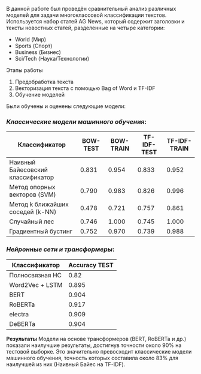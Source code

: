 В данной работе был проведён сравнительный анализ различных моделей для задачи многоклассовой классификации текстов.
Используется набор статей AG News, который содержит заголовки и тексты новостных статей, разделенные на четыре категории:
  * World (Мир)
  * Sports (Спорт)
  * Business (Бизнес)
  * Sci/Tech (Наука/Технологии)
    

Этапы работы
1. Предобработка текста
2. Векторизация текста с помощью Bag of Word и TF-IDF
3. Обучение моделей
   
Были обучены и оценены следующие модели:


### *Классические модели машинного обучения*:

| Классификатор | BOW-TEST | BOW-TRAIN | TF-IDF-TEST | TF-IDF-TRAIN |
| --- | --- | --- | --- | --- |
| Наивный Байесовский классификатор | 0.831 | 0.954 | 0.833 | 0.952 |
| Метод опорных векторов (SVM) | 0.790 | 0.983 | 0.826 | 0.996 |
| Метод k ближайших соседей (k-NN) | 0.478 | 0.721 | 0.757 | 0.861 |
| Случайный лес | 0.746 | 1.000 | 0.745 | 1.000 |
| Градиентный бустинг | 0.752 | 0.970 | 0.739 | 0.988 |


### *Нейронные сети и трансформеры*:

| Классификатор | Accuracy TEST |
| --- | --- |
| Полносвязная НС | 0.82 |
| Word2Vec + LSTM | 0.895 |
| BERT | 0.904 |
| RoBERTa | 0.917 |
| electra | 0.909 |
|DeBERTa | 0.904|


**Результаты**
Модели на основе трансформеров (BERT, RoBERTa и др.) показали наилучшие результаты, достигнув точности около 90% на тестовой выборке. Это значительно превосходит классические модели машинного обучения, точность которых составила около 83% для наилучшей из них (Наивный Байес на TF-IDF).
